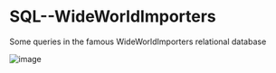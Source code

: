 # SQL--WideWorldImporters
Some queries in the famous WideWorldImporters relational database

![image](https://user-images.githubusercontent.com/44393451/113060561-1acfd880-91b1-11eb-8fd8-b876c0330c96.png)
